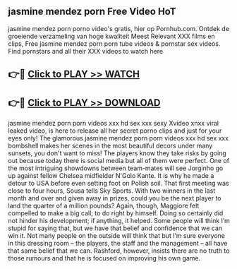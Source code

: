 ## jasmine mendez porn Free Video HoT 

jasmine mendez porn porno video's gratis, hier op Pornhub.com. Ontdek de groeiende verzameling van hoge kwaliteit Meest Relevant XXX films en clips,
Free jasmine mendez porn porn tube videos & pornstar sex videos. Find pornstars and all their XXX videos to watch here


## 👉🔴 [Click to PLAY >> WATCH](http://us.freeplayer.one?title=jasmine_mendez_porn&ref=16D)

## 👉🔴 [Click to PLAY >> DOWNLOAD](http://us.freeplayer.one?title=jasmine_mendez_porn&ref=16D)


jasmine mendez porn porn videos xxx hd sex xxx sexy Xvideo xnxx viral leaked video, is here to release all her secret porno clips and just for your eyes only! The glamorous jasmine mendez porn porn videos xxx hd sex xxx bombshell makes her scenes in the most beautiful decors under many sunsets, you don't want to miss! The players know they take risks by going out because today there is social media but all of them were perfect. One of the most intriguing showdowns between team-mates will see Jorginho go up against fellow Chelsea midfielder N'Golo Kante. It is why he made a detour to USA before even setting foot on Polish soil. That first meeting was close to four hours, Sousa tells Sky Sports. With two winners in the last month and over and given away in prizes, could you be the next player to land the quarter of a million pounds? Again, though, Maggiore felt compelled to make a big call; to do right by himself. Doing so certainly did not hinder his development; if anything, it helped. Some people will think I’m stupid for saying that, but we have that belief and confidence that we can win it. Not many people on the outside will think that but I’m sure everyone in this dressing room – the players, the staff and the management – all have that same belief that we can. Rashford, however, insists there are no truth to those rumours and that he is focused on improving his own game.